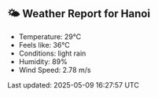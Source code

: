 <!-- WEATHER-START -->
## 🌤 Weather Report for Hanoi

- Temperature: 29°C
- Feels like: 36°C
- Conditions: light rain
- Humidity: 89%
- Wind Speed: 2.78 m/s

Last updated: 2025-05-09 16:27:57 UTC
<!-- WEATHER-END -->
